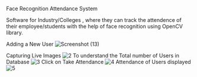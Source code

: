 Face Recognition Attendance System


Software for Industry/Colleges , where they can track the attendence of their employee/students with the help of face recognition using OpenCV library.



Adding a New User  ![Screenshot (13)](https://github.com/shalinir200/Attendance-Face-Recognition-System/assets/83806236/4aeaad89-5e8e-4b2e-960d-398edd349971)

Capturing Live Images ![2](https://github.com/shalinir200/Attendance-Face-Recognition-System/assets/83806236/39f80418-3102-4b79-b9db-7867cf9da1ce)
To understand the Total number of Users in Database ![3](https://github.com/shalinir200/Attendance-Face-Recognition-System/assets/83806236/f6950c2e-6034-4a22-b342-c85f59b75e18)
Click on Take Attendance ![4](https://github.com/shalinir200/Attendance-Face-Recognition-System/assets/83806236/ca94f2c3-9c94-4c0c-bf36-d16c6fedb1be)
Attendance of Users displayed ![5](https://github.com/shalinir200/Attendance-Face-Recognition-System/assets/83806236/86d35fb0-8476-4175-8351-3d3b5f006e90)


